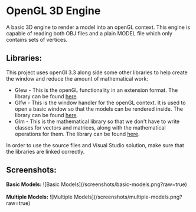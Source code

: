 <h1>OpenGL 3D Engine</h1>

<p>A basic 3D engine to render a model into an openGL context. This engine is capable of reading both OBJ files and a plain MODEL file which only contains sets of vertices.</p>
<h2>Libraries:</h2>
<p>This project uses openGl 3.3 along side some other libraries to help create the window and reduce the amount of mathematical work:</p>
<ul>
    <li>Glew - This is the openGL functionality in an extension format. The library can be found <a href="http://glew.sourceforge.net/">here</a>.</li>
    <li>Glfw - This is the window handler for the openGL context. It is used to open a basic window so that the models can be rendered inside. The library can be found <a href="http://www.glfw.org/">here</a>.</li>
    <li>Glm - This is the mathematical library so that we don't have to write classes for vectors and matrices, along with the mathematical operations for them. The library can be found <a href="http://glm.g-truc.net/0.9.7/index.html">here</a>.</li>
</ul>
<p>In order to use the source files and Visual Studio solution, make sure that the libraries are linked correctly.</p>
<h2>Screenshots:</h2>
<strong>Basic Models:</strong>
![Basic Models](/screenshots/basic-models.png?raw=true)
<br><br>
<strong>Multiple Models:</strong>
![Multiple Models](/screenshots/multiple-models.png?raw=true)
